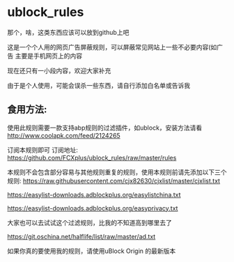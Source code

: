 # ublock_rules
那个，啥，这类东西应该可以放到github上吧

这是一个个人用的网页广告屏蔽规则，可以屏蔽常见网站上一些不必要内容(如广告
主要是手机网页上的内容

现在还只有一小段内容，欢迎大家补充

由于是个人使用，可能会误杀一些东西，请自行添加白名单或告诉我

## 食用方法:

使用此规则需要一款支持abp规则的过滤插件，如ublock，安装方法请看 http://www.coolapk.com/feed/2124265

订阅本规则即可
订阅地址: https://github.com/FCXplus/ublock_rules/raw/master/rules 

本规则不会包含部分容易与其他规则重复的规则，使用本规则前请先添加以下三个规则:
https://raw.githubusercontent.com/cjx82630/cjxlist/master/cjxlist.txt

https://easylist-downloads.adblockplus.org/easylistchina.txt

https://easylist-downloads.adblockplus.org/easyprivacy.txt

大家也可以去试试这个过滤规则，比我的不知道高到哪里去了

https://git.oschina.net/halflife/list/raw/master/ad.txt

如果你真的要使用我的规则，请使用uBlock Origin 的最新版本
